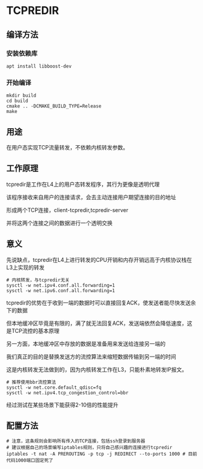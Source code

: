 # TCPREDIR

## 编译方法

### 安装依赖库
```shell
apt install libboost-dev
```

### 开始编译
```shell
mkdir build
cd build
cmake .. -DCMAKE_BUILD_TYPE=Release
make
```

## 用途
在用户态实现TCP流量转发，不依赖内核转发参数。

## 工作原理
tcpredir是工作在L4上的用户态转发程序，其行为更像是透明代理

该程序接收来自用户的连接请求，会去主动连接用户期望连接的目的地址

形成两个TCP连接，client-tcpredir,tcpredir-server

并将这两个连接之间的数据进行一个透明交换

## 意义
先说缺点，tcpredir在L4上进行转发的CPU开销和内存开销远高于内核协议栈在L3上实现的转发

```shell
# 内核转发，与tcpredir无关
sysctl -w net.ipv4.conf.all.forwarding=1
sysctl -w net.ipv6.conf.all.forwarding=1
```

tcpredir的优势在于收到一端的数据时可以直接回复ACK，使发送者能尽快发送余下的数据

但本地缓冲区毕竟是有限的，满了就无法回复ACK，发送端依然会降低速度，这是TCP流控的基本原理

另一方面，本地缓冲区中存放的数据是准备用来发送给连接另一端的

我们真正的目的是替换发送方的流控算法来缩短数据传输到另一端的时间

这是内核转发无法做到的，因为内核转发工作在L3，只能朴素地转发IP报文。

```shell
# 推荐使用bbr流控算法
sysctl -w net.core.default_qdisc=fq
sysctl -w net.ipv4.tcp_congestion_control=bbr
```

经过测试在某些场景下能获得2-10倍的性能提升

## 配置方法
```shell
# 注意，这条规则会影响所有传入的TCP连接，包括ssh登录到服务器
# 建议根据自己的场景编写iptables规则，只将自己感兴趣的连接进行tcpredir
iptables -t nat -A PREROUTING -p tcp -j REDIRECT --to-ports 1000 # 目前代码1000端口固定死了
```
